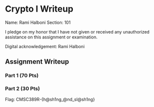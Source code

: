 # Crypto I Writeup

Name: Rami Halboni
Section: 101

I pledge on my honor that I have not given or received any unauthorized
assistance on this assignment or examination.

Digital acknowledgement: Rami Halboni

## Assignment Writeup

### Part 1 (70 Pts)

### Part 2 (30 Pts)

Flag: CMSC389R-{h@sh1ng_@nd_sl@sh1ng}

